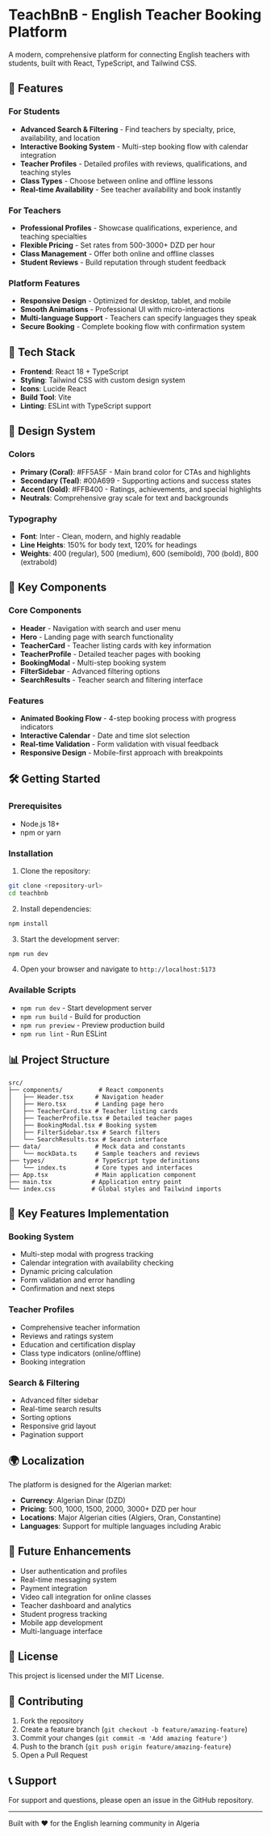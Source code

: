 # TeachBnB - English Teacher Booking Platform

A modern, comprehensive platform for connecting English teachers with students, built with React, TypeScript, and Tailwind CSS.

## 🌟 Features

### For Students
- **Advanced Search & Filtering** - Find teachers by specialty, price, availability, and location
- **Interactive Booking System** - Multi-step booking flow with calendar integration
- **Teacher Profiles** - Detailed profiles with reviews, qualifications, and teaching styles
- **Class Types** - Choose between online and offline lessons
- **Real-time Availability** - See teacher availability and book instantly

### For Teachers
- **Professional Profiles** - Showcase qualifications, experience, and teaching specialties
- **Flexible Pricing** - Set rates from 500-3000+ DZD per hour
- **Class Management** - Offer both online and offline classes
- **Student Reviews** - Build reputation through student feedback

### Platform Features
- **Responsive Design** - Optimized for desktop, tablet, and mobile
- **Smooth Animations** - Professional UI with micro-interactions
- **Multi-language Support** - Teachers can specify languages they speak
- **Secure Booking** - Complete booking flow with confirmation system

## 🚀 Tech Stack

- **Frontend**: React 18 + TypeScript
- **Styling**: Tailwind CSS with custom design system
- **Icons**: Lucide React
- **Build Tool**: Vite
- **Linting**: ESLint with TypeScript support

## 🎨 Design System

### Colors
- **Primary (Coral)**: #FF5A5F - Main brand color for CTAs and highlights
- **Secondary (Teal)**: #00A699 - Supporting actions and success states
- **Accent (Gold)**: #FFB400 - Ratings, achievements, and special highlights
- **Neutrals**: Comprehensive gray scale for text and backgrounds

### Typography
- **Font**: Inter - Clean, modern, and highly readable
- **Line Heights**: 150% for body text, 120% for headings
- **Weights**: 400 (regular), 500 (medium), 600 (semibold), 700 (bold), 800 (extrabold)

## 📱 Key Components

### Core Components
- **Header** - Navigation with search and user menu
- **Hero** - Landing page with search functionality
- **TeacherCard** - Teacher listing cards with key information
- **TeacherProfile** - Detailed teacher pages with booking
- **BookingModal** - Multi-step booking system
- **FilterSidebar** - Advanced filtering options
- **SearchResults** - Teacher search and filtering interface

### Features
- **Animated Booking Flow** - 4-step booking process with progress indicators
- **Interactive Calendar** - Date and time slot selection
- **Real-time Validation** - Form validation with visual feedback
- **Responsive Design** - Mobile-first approach with breakpoints

## 🛠️ Getting Started

### Prerequisites
- Node.js 18+ 
- npm or yarn

### Installation

1. Clone the repository:
```bash
git clone <repository-url>
cd teachbnb
```

2. Install dependencies:
```bash
npm install
```

3. Start the development server:
```bash
npm run dev
```

4. Open your browser and navigate to `http://localhost:5173`

### Available Scripts

- `npm run dev` - Start development server
- `npm run build` - Build for production
- `npm run preview` - Preview production build
- `npm run lint` - Run ESLint

## 📊 Project Structure

```
src/
├── components/          # React components
│   ├── Header.tsx      # Navigation header
│   ├── Hero.tsx        # Landing page hero
│   ├── TeacherCard.tsx # Teacher listing cards
│   ├── TeacherProfile.tsx # Detailed teacher pages
│   ├── BookingModal.tsx # Booking system
│   ├── FilterSidebar.tsx # Search filters
│   └── SearchResults.tsx # Search interface
├── data/               # Mock data and constants
│   └── mockData.ts     # Sample teachers and reviews
├── types/              # TypeScript type definitions
│   └── index.ts        # Core types and interfaces
├── App.tsx             # Main application component
├── main.tsx           # Application entry point
└── index.css          # Global styles and Tailwind imports
```

## 🎯 Key Features Implementation

### Booking System
- Multi-step modal with progress tracking
- Calendar integration with availability checking
- Dynamic pricing calculation
- Form validation and error handling
- Confirmation and next steps

### Teacher Profiles
- Comprehensive teacher information
- Reviews and ratings system
- Education and certification display
- Class type indicators (online/offline)
- Booking integration

### Search & Filtering
- Advanced filter sidebar
- Real-time search results
- Sorting options
- Responsive grid layout
- Pagination support

## 🌍 Localization

The platform is designed for the Algerian market:
- **Currency**: Algerian Dinar (DZD)
- **Pricing**: 500, 1000, 1500, 2000, 3000+ DZD per hour
- **Locations**: Major Algerian cities (Algiers, Oran, Constantine)
- **Languages**: Support for multiple languages including Arabic

## 🚀 Future Enhancements

- User authentication and profiles
- Real-time messaging system
- Payment integration
- Video call integration for online classes
- Teacher dashboard and analytics
- Student progress tracking
- Mobile app development
- Multi-language interface

## 📄 License

This project is licensed under the MIT License.

## 🤝 Contributing

1. Fork the repository
2. Create a feature branch (`git checkout -b feature/amazing-feature`)
3. Commit your changes (`git commit -m 'Add amazing feature'`)
4. Push to the branch (`git push origin feature/amazing-feature`)
5. Open a Pull Request

## 📞 Support

For support and questions, please open an issue in the GitHub repository.

---

Built with ❤️ for the English learning community in Algeria